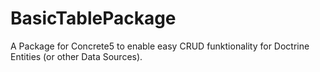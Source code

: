 # BasicTablePackage
A Package for Concrete5 to enable easy CRUD funktionality for Doctrine Entities (or other Data Sources).
